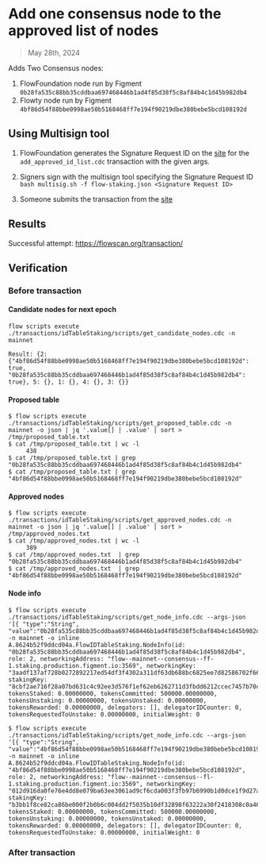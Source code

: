 # Add one consensus node to the approved list of nodes

> May 28th, 2024

Adds Two Consensus nodes:
1. FlowFoundation node run by Figment `0b28fa535c88bb35cddbaa697468446b1ad4f85d38f5c8af84b4c1d45b982db4`
2. Flowty node run by  Figment `4bf86d54f88bbe0998ae50b5168468ff7e194f90219dbe380bebe5bcd108192d`


## Using Multisign tool

1. FlowFoundation generates the Signature Request ID on the [site](https://flow-multisig-git-service-account-onflow.vercel.app/mainnet?type=serviceAccount&name=add_approved_id_list.cdc&param=%5B%20%20%20%20%20%7B%20%20%20%20%20%20%20%20%20%22type%22:%20%22Array%22,%20%20%20%20%20%20%20%20%20%22value%22:%20%5B%20%20%20%20%20%20%20%20%20%20%20%20%20%7B%20%20%20%20%20%20%20%20%20%20%20%20%20%20%20%20%20%22type%22:%20%22String%22,%20%20%20%20%20%20%20%20%20%20%20%20%20%20%20%20%20%22value%22:%20%22c458b43e2fd605b8fff871e4feb6a5fbfc87b4f4ef660bc1f6d5adc194c388f1%22%20%20%20%20%20%20%20%20%20%20%20%20%20%7D%20%20%20%20%20%20%20%20%20%5D%20%20%20%20%20%7D%20%5D&acct=0xe467b9dd11fa00df&limit=9999) for the `add_approved_id_list.cdc` transaction with the given args.

2. Signers sign with the multisign tool specifying the Signature Request ID
   `bash multisig.sh -f flow-staking.json <Signature Request ID>`

3. Someone submits the transaction from the [site](https://flow-multisig-git-service-account-onflow.vercel.app/mainnet)


## Results


Successful attempt: https://flowscan.org/transaction/


## Verification

### Before transaction

#### Candidate nodes for next epoch

```
flow scripts execute  ./transactions/idTableStaking/scripts/get_candidate_nodes.cdc -n mainnet

Result: {2: {"4bf86d54f88bbe0998ae50b5168468ff7e194f90219dbe380bebe5bcd108192d": true, "0b28fa535c88bb35cddbaa697468446b1ad4f85d38f5c8af84b4c1d45b982db4": true}, 5: {}, 1: {}, 4: {}, 3: {}}

```

#### Proposed table

```
$ flow scripts execute  ./transactions/idTableStaking/scripts/get_proposed_table.cdc -n mainnet -o json | jq '.value[] | .value' | sort > /tmp/proposed_table.txt
$ cat /tmp/proposed_table.txt | wc -l
     438
$ cat /tmp/proposed_table.txt | grep "0b28fa535c88bb35cddbaa697468446b1ad4f85d38f5c8af84b4c1d45b982db4"
$ cat /tmp/proposed_table.txt | grep "4bf86d54f88bbe0998ae50b5168468ff7e194f90219dbe380bebe5bcd108192d"
```

#### Approved nodes

```
$ flow scripts execute  ./transactions/idTableStaking/scripts/get_approved_nodes.cdc -n mainnet -o json | jq '.value[] | .value' | sort > /tmp/approved_nodes.txt
$ cat /tmp/approved_nodes.txt | wc -l
     389
$ cat /tmp/approved_nodes.txt  | grep "0b28fa535c88bb35cddbaa697468446b1ad4f85d38f5c8af84b4c1d45b982db4"
$ cat /tmp/approved_nodes.txt  | grep "4bf86d54f88bbe0998ae50b5168468ff7e194f90219dbe380bebe5bcd108192d"
```

#### Node info

```
$ flow scripts execute  ./transactions/idTableStaking/scripts/get_node_info.cdc --args-json  '[{ "type":"String", "value":"0b28fa535c88bb35cddbaa697468446b1ad4f85d38f5c8af84b4c1d45b982db4"}]' -n mainnet -o inline
A.8624b52f9ddcd04a.FlowIDTableStaking.NodeInfo(id: "0b28fa535c88bb35cddbaa697468446b1ad4f85d38f5c8af84b4c1d45b982db4", role: 2, networkingAddress: "flow--mainnet--consensus--ff-1.staking.production.figment.io:3569", networkingKey: "3aadf137af728b0272892217ed54df3f4302a311df63db688bc6825ee7d82586702f6637879f6755d60b8fac8f2afd1f789dcceb61bacc8b82d1b33ba4a1a7c6", stakingKey: "8cbf2ae716f28a07bd631c4c92ee3d576f1ef62eb6262711d3fbdd6212ccec7457b70c9971e11e0d07bdbf35a187416212a44236f7f30298c92199fc6256a59da3cfe1f7cbafc574d85e1f96e98ee15d739d549212be9ba9724dc670d1a33021", tokensStaked: 0.00000000, tokensCommitted: 500000.00000000, tokensUnstaking: 0.00000000, tokensUnstaked: 0.00000000, tokensRewarded: 0.00000000, delegators: [], delegatorIDCounter: 0, tokensRequestedToUnstake: 0.00000000, initialWeight: 0
```

```
$ flow scripts execute  ./transactions/idTableStaking/scripts/get_node_info.cdc --args-json  '[{ "type":"String", "value":"4bf86d54f88bbe0998ae50b5168468ff7e194f90219dbe380bebe5bcd108192d"}]' -n mainnet -o inline
A.8624b52f9ddcd04a.FlowIDTableStaking.NodeInfo(id: "4bf86d54f88bbe0998ae50b5168468ff7e194f90219dbe380bebe5bcd108192d", role: 2, networkingAddress: "flow--mainnet--consensus--fl-1.staking.production.figment.io:3569", networkingKey: "012d916da0fe76e4dd8e079ba63ee3061ad9cf6cda003f3fb97b6990b1d0dce1f9d27ab26641901d624b74ee6f96653d904d1c0eddaa853832274481a04fc183", stakingKey: "b3bb1f8ce82ca86be000f2b0b6c004dd2f5035b10df32898f63222a30f2418308c0a4612acb13fc16f9817a51ba9da200d5b8d736b9ac93388f988415d91087341c748d1c0ae0ba9178a8e4dca433b471aff3bc97214594c2e3c8802a9a65bfd", tokensStaked: 0.00000000, tokensCommitted: 500000.00000000, tokensUnstaking: 0.00000000, tokensUnstaked: 0.00000000, tokensRewarded: 0.00000000, delegators: [], delegatorIDCounter: 0, tokensRequestedToUnstake: 0.00000000, initialWeight: 0
```

### After transaction
